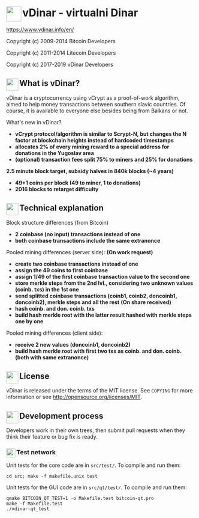 vDinar - virtualni Dinar <img align="left" src="https://vdinar.jugoslaven.com/slike/Ikona-128.png" width="40px" height="40px">
======

https://www.vdinar.info/en/

Copyright (c) 2009-2014 Bitcoin Developers

Copyright (c) 2011-2014 Litecoin Developers

Copyright (c) 2017-2019 vDinar Developers

What is vDinar? <img align="left" src="https://vdinar.jugoslaven.com/slike/Ikona-128.png" width="32px" height="32px">
----------------

vDinar is a cryptocurrency using vCrypt as a proof-of-work algorithm, aimed to help money transactions between southern slavic countries. Of course, it is available to everyone else besides being from Balkans or not.

What's new in vDinar?
 - **vCrypt protocol/algorithm is similar to Scrypt-N, but changes the N factor at blockchain heights instead of hardcoded timestamps**
 - **allocates 2% of every mining reward to a special address for donations in the Yugoslav area**
 - **(optional) transaction fees split 75% to miners and 25% for donations**

**2.5 minute block target, subsidy halves in 840k blocks (~4 years)**

 - **49+1 coins per block (49 to miner, 1 to donations)**
 - **2016 blocks to retarget difficulty**

Technical explanation <img align="left" src="https://vdinar.jugoslaven.com/slike/Ikona-128.png" width="32px" height="32px">
---------------------

Block structure differences (from Bitcoin)
 - **2 coinbase (no input) transactions instead of one**
 - **both coinbase transactions include the same extranonce**

Pooled mining differences (server side):
   **(On work request)**
 - **create two coinbase transactions instead of one**
 - **assign the 49 coins to first coinbase**
 - **assign 1/49 of the first coinbase transaction value to the second one**
 - **store merkle steps from the 2nd lvl., considering two unknown values (coinb. txs) in the 1st one**
 - **send splitted coinbase transactions (coinb1, coinb2, doncoinb1, doncoinb2), merkle steps and all the rest**
   **(On share received)**
 - **hash coinb. and don. coinb. txs**
 - **build hash merkle root with the latter result hashed with merkle steps one by one**

Pooled mining differences (client side):
 - **receive 2 new values (doncoinb1, doncoinb2)**
 - **build hash merkle root with first two txs as coinb. and don. coinb. (both with same extranonce)**

License <img align="left" src="https://vdinar.jugoslaven.com/slike/Ikona-128.png" width="32px" height="32px">
-------

vDinar is released under the terms of the MIT license. See `COPYING` for more
information or see http://opensource.org/licenses/MIT.

Development process <img align="left" src="https://vdinar.jugoslaven.com/slike/Ikona-128.png" width="32px" height="32px">
-------------------

Developers work in their own trees, then submit pull requests when they think
their feature or bug fix is ready.

### Test network <img align="left" src="https://vdinar.jugoslaven.com/slike/Ikona-128.png" width="24px" height="24px">

Unit tests for the core code are in `src/test/`. To compile and run them:

    cd src; make -f makefile.unix test

Unit tests for the GUI code are in `src/qt/test/`. To compile and run them:

    qmake BITCOIN_QT_TEST=1 -o Makefile.test bitcoin-qt.pro
    make -f Makefile.test
    ./vdinar-qt_test
